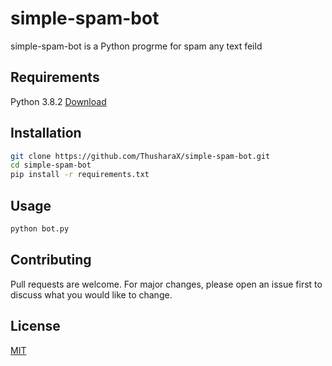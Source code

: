 # simple-spam-bot

simple-spam-bot is a Python progrme for spam any text feild

## Requirements

Python 3.8.2
[Download](https://www.python.org/downloads/release/python-382/)

## Installation

```bash
git clone https://github.com/ThusharaX/simple-spam-bot.git
cd simple-spam-bot
pip install -r requirements.txt

```
## Usage

```bash
python bot.py
```

## Contributing
Pull requests are welcome. For major changes, please open an issue first to discuss what you would like to change.

## License
[MIT](https://choosealicense.com/licenses/mit/)